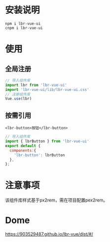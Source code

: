 # 安装说明
```
npm i lbr-vue-ui
cnpm i lbr-vue-ui
```
# 使用
## 全局注册
```js
// 导入组件库
import lbr from 'lbr-vue-ui'
import 'lbr-vue-ui/lib/lbr-vue-ui.css'
// 注册组件库
Vue.use(lbr)
```

## 按需引用
```vue
<lbr-button>按钮</lbr-button>
```
```js
// 导入组件库
import { lbrButton } from 'lbr-vue-ui'
export default {
  components:{
    'lbr-button': lbrButton
  },
};
```
# 注意事项
该组件库样式基于px2rem，需在项目配置pex2rem。


# Dome
https://903529487.github.io/lbr-vue/dist/#/


 <!-- <iframe src="https://903529487.github.io/lbr-vue/dist/#/"></iframe> -->